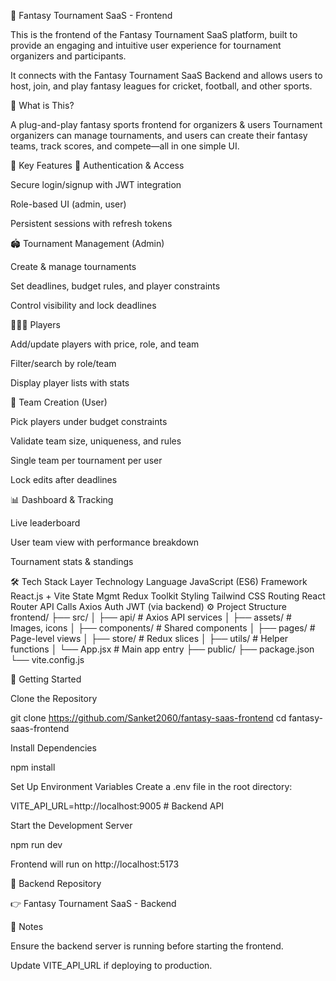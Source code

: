 🎨 Fantasy Tournament SaaS - Frontend

This is the frontend of the Fantasy Tournament SaaS platform, built to provide an engaging and intuitive user experience for tournament organizers and participants.

It connects with the Fantasy Tournament SaaS Backend
 and allows users to host, join, and play fantasy leagues for cricket, football, and other sports.

🧠 What is This?

A plug-and-play fantasy sports frontend for organizers & users
Tournament organizers can manage tournaments, and users can create their fantasy teams, track scores, and compete—all in one simple UI.

🎯 Key Features
👥 Authentication & Access

Secure login/signup with JWT integration

Role-based UI (admin, user)

Persistent sessions with refresh tokens

🏟️ Tournament Management (Admin)

Create & manage tournaments

Set deadlines, budget rules, and player constraints

Control visibility and lock deadlines

🧑‍🤝‍🧑 Players

Add/update players with price, role, and team

Filter/search by role/team

Display player lists with stats

🧩 Team Creation (User)

Pick players under budget constraints

Validate team size, uniqueness, and rules

Single team per tournament per user

Lock edits after deadlines

📊 Dashboard & Tracking

Live leaderboard

User team view with performance breakdown

Tournament stats & standings

🛠 Tech Stack
Layer	Technology
Language	JavaScript (ES6)
Framework	React.js + Vite
State Mgmt	Redux Toolkit
Styling	Tailwind CSS
Routing	React Router
API Calls	Axios
Auth	JWT (via backend)
⚙️ Project Structure
frontend/
├── src/
│   ├── api/            # Axios API services
│   ├── assets/         # Images, icons
│   ├── components/     # Shared components
│   ├── pages/          # Page-level views
│   ├── store/          # Redux slices
│   ├── utils/          # Helper functions
│   └── App.jsx         # Main app entry
├── public/
├── package.json
└── vite.config.js

🚀 Getting Started

Clone the Repository

git clone https://github.com/Sanket2060/fantasy-saas-frontend
cd fantasy-saas-frontend


Install Dependencies

npm install


Set Up Environment Variables
Create a .env file in the root directory:

VITE_API_URL=http://localhost:9005   # Backend API


Start the Development Server

npm run dev


Frontend will run on http://localhost:5173

🔗 Backend Repository

👉 Fantasy Tournament SaaS - Backend

📌 Notes

Ensure the backend server is running before starting the frontend.

Update VITE_API_URL if deploying to production.
